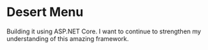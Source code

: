# Desert Menu

Building it using ASP.NET Core. I want to continue to strengthen my understanding of this amazing framework.


